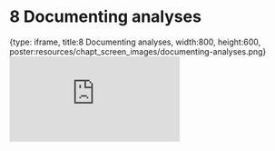 # 8 Documenting analyses
 
{type: iframe, title:8 Documenting analyses, width:800, height:600, poster:resources/chapt_screen_images/documenting-analyses.png}
![](https://jhudatascience.org/Reproducibility_in_Cancer_Informatics/no_toc/documenting-analyses.html)
 

 
